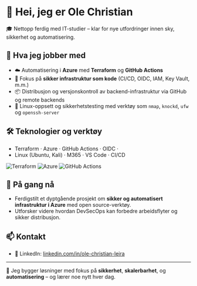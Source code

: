 # 👋 Hei, jeg er Ole Christian

🎓 Nettopp ferdig med IT-studier – klar for nye utfordringer innen sky, sikkerhet og automatisering.

## 🧠 Hva jeg jobber med

- ☁️ Automatisering i **Azure** med **Terraform** og **GitHub Actions**
- 🔐 Fokus på **sikker infrastruktur som kode** (CI/CD, OIDC, IAM, Key Vault, m.m.)
- 📦 Distribusjon og versjonskontroll av backend-infrastruktur via GitHub og remote backends
- 🐧 Linux-oppsett og sikkerhetstesting med verktøy som `nmap`, `knockd`, `ufw` og `openssh-server`

## 🛠️ Teknologier og verktøy

- Terraform · Azure · GitHub Actions · OIDC ·   
- Linux (Ubuntu, Kali) · M365 · VS Code · CI/CD

![Terraform](https://img.shields.io/badge/Terraform-5c4ee5?style=for-the-badge&logo=terraform&logoColor=white)
![Azure](https://img.shields.io/badge/Azure-0078D4?style=for-the-badge&logo=microsoftazure&logoColor=white)
![GitHub Actions](https://img.shields.io/badge/GitHub_Actions-2088FF?style=for-the-badge&logo=githubactions&logoColor=white)


## 🚀 På gang nå

- Ferdigstilt et dyptgående prosjekt om **sikker og automatisert infrastruktur i Azure** med open source-verktøy.
- Utforsker videre hvordan DevSecOps kan forbedre arbeidsflyter og sikker distribusjon.

## 📫 Kontakt

- 💼 LinkedIn: [linkedin.com/in/ole-christian-leira](www.linkedin.com/in/ole-christian-leira) 

---

🧭 Jeg bygger løsninger med fokus på **sikkerhet**, **skalerbarhet**, og **automatisering** – og lærer noe nytt hver dag.

<!--
**AuthenticOc/AuthenticOc** is a ✨ _special_ ✨ repository because its `README.md` (this file) appears on your GitHub profile.

Here are some ideas to get you started:

- 🔭 I’m currently working on ...
- 🌱 I’m currently learning ...
- 👯 I’m looking to collaborate on ...
- 🤔 I’m looking for help with ...
- 💬 Ask me about ...
- 📫 How to reach me: ...
- 😄 Pronouns: ...
- ⚡ Fun fact: ...
-->
